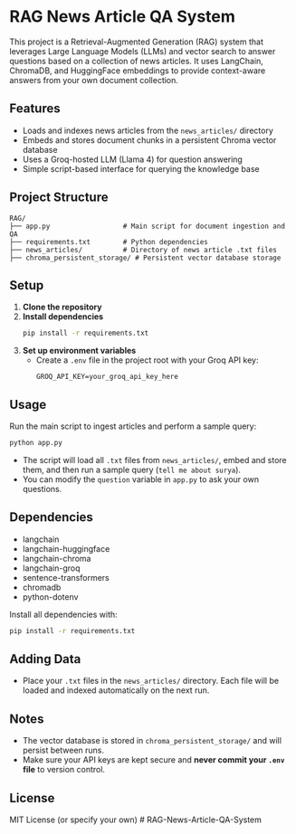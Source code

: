 # RAG News Article QA System

This project is a Retrieval-Augmented Generation (RAG) system that leverages Large Language Models (LLMs) and vector search to answer questions based on a collection of news articles. It uses LangChain, ChromaDB, and HuggingFace embeddings to provide context-aware answers from your own document collection.

## Features
- Loads and indexes news articles from the `news_articles/` directory
- Embeds and stores document chunks in a persistent Chroma vector database
- Uses a Groq-hosted LLM (Llama 4) for question answering
- Simple script-based interface for querying the knowledge base

## Project Structure
```
RAG/
├── app.py                  # Main script for document ingestion and QA
├── requirements.txt        # Python dependencies
├── news_articles/          # Directory of news article .txt files
├── chroma_persistent_storage/ # Persistent vector database storage
```

## Setup
1. **Clone the repository**
2. **Install dependencies**
   ```bash
   pip install -r requirements.txt
   ```
3. **Set up environment variables**
   - Create a `.env` file in the project root with your Groq API key:
     ```env
     GROQ_API_KEY=your_groq_api_key_here
     ```

## Usage
Run the main script to ingest articles and perform a sample query:
```bash
python app.py
```
- The script will load all `.txt` files from `news_articles/`, embed and store them, and then run a sample query (`tell me about surya`).
- You can modify the `question` variable in `app.py` to ask your own questions.

## Dependencies
- langchain
- langchain-huggingface
- langchain-chroma
- langchain-groq
- sentence-transformers
- chromadb
- python-dotenv

Install all dependencies with:
```bash
pip install -r requirements.txt
```

## Adding Data
- Place your `.txt` files in the `news_articles/` directory. Each file will be loaded and indexed automatically on the next run.

## Notes
- The vector database is stored in `chroma_persistent_storage/` and will persist between runs.
- Make sure your API keys are kept secure and **never commit your `.env` file** to version control.

## License
MIT License (or specify your own) # RAG-News-Article-QA-System
